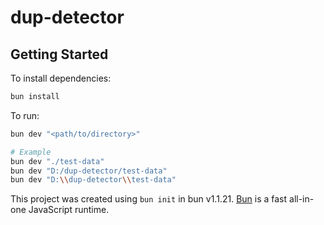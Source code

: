 # dup-detector

## Getting Started

To install dependencies:

```bash
bun install
```

To run:

```bash
bun dev "<path/to/directory>"

# Example
bun dev "./test-data"
bun dev "D:/dup-detector/test-data"
bun dev "D:\\dup-detector\\test-data"
```

This project was created using `bun init` in bun v1.1.21. [Bun](https://bun.sh) is a fast all-in-one JavaScript runtime.
